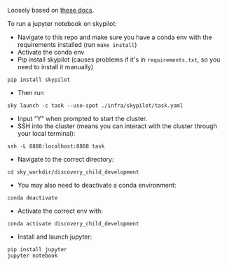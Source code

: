 Loosely based on [these docs](https://skypilot.readthedocs.io/en/latest/examples/gpu-jupyter.html#:~:text=SkyPilot%20makes%20the%20process%20of,managing%20provisioning%20and%20port%20forwarding.&text=View%20the%20supported%20GPUs%20with%20the%20sky%20show%2Dgpus%20command.&text=Enter%20the%20password%20or%20token,can%20create%20a%20new%20notebook.).

To run a jupyter notebook on skypilot:

- Navigate to this repo and make sure you have a conda env with the requirements installed (run `make install`)
- Activate the conda env
- Pip install skypilot (causes problems if it's in `requirements.txt`, so you need to install it manually)

```
pip install skypilot
```

- Then run

```
sky launch -c task --use-spot ./infra/skypilot/task.yaml
```

- Input "Y" when prompted to start the cluster.
- SSH into the cluster (means you can interact with the cluster through your local terminal):

```
ssh -L 8888:localhost:8888 task
```

- Navigate to the correct directory:

```
cd sky_workdir/discovery_child_development
```

- You may also need to deactivate a conda environment:

```
conda deactivate
```

- Activate the correct env with:

```
conda activate discovery_child_development
```

- Install and launch jupyter:

```
pip install jupyter
jupyter notebook
```
